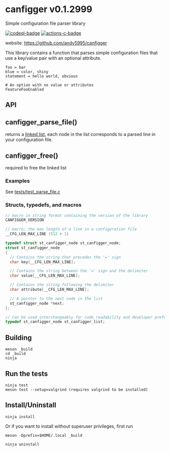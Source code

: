 # canfigger v0.1.2999

Simple configuration file parser library

[![codeql-badge]][codeql-url]
[![actions-c-badge]][actions-c-url]

[codeql-badge]: https://github.com/andy5995/canfigger/workflows/CodeQL/badge.svg
[codeql-url]: https://github.com/andy5995/canfigger/actions?query=workflow%3ACodeQL
[actions-c-badge]: https://github.com/andy5995/canfigger/actions/workflows/c-cpp.yml/badge.svg
[actions-c-url]: https://github.com/andy5995/canfigger/actions/workflows/c-cpp.yml

website: https://github.com/andy5995/canfigger

This library contains a function that parses simple configuration files
that use a key/value pair with an optional attribute.


```
foo = bar
blue = color, shiny
statement = hello world, obvious

# An option with no value or attributes
FeatureFooEnabled
```

## API

## canfigger_parse_file()

returns a [linked list](https://www.learn-c.org/en/Linked_lists), each
node in the list corresponds to a parsed line in your configuration
file.

## canfigger_free()

required to free the linked list

### Examples

See [tests/test_parse_file.c](https://github.com/andy5995/canfigger/blob/trunk/tests/test_parse_file.c)

### Structs, typedefs, and macros

```c
// macro in string format containing the version of the library
CANFIGGER_VERSION

// macro; the max length of a line in a configuration file
__CFG_LEN_MAX_LINE (512 + 1)

typedef struct st_canfigger_node st_canfigger_node;
struct st_canfigger_node
{
  // Contains the string that precedes the '=' sign
  char key[__CFG_LEN_MAX_LINE];

  // Contains the string between the '=' sign and the delimiter
  char value[__CFG_LEN_MAX_LINE];

  // Contains the string following the delimiter
  char attribute[__CFG_LEN_MAX_LINE];

  // A pointer to the next node in the list
  st_canfigger_node *next;
};

// Can be used interchangeably for code readability and developer preference
typedef st_canfigger_node st_canfigger_list;
```

## Building

```
meson _build
cd _build
ninja
```

## Run the tests

```
ninja test
meson test --setup=valgrind (requires valgrind to be installed)
```

## Install/Uninstall

```
ninja install
```

Or if you want to install without superuser privileges, first run

    meson -Dprefix=$HOME/.local _build

```
ninja uninstall
```
